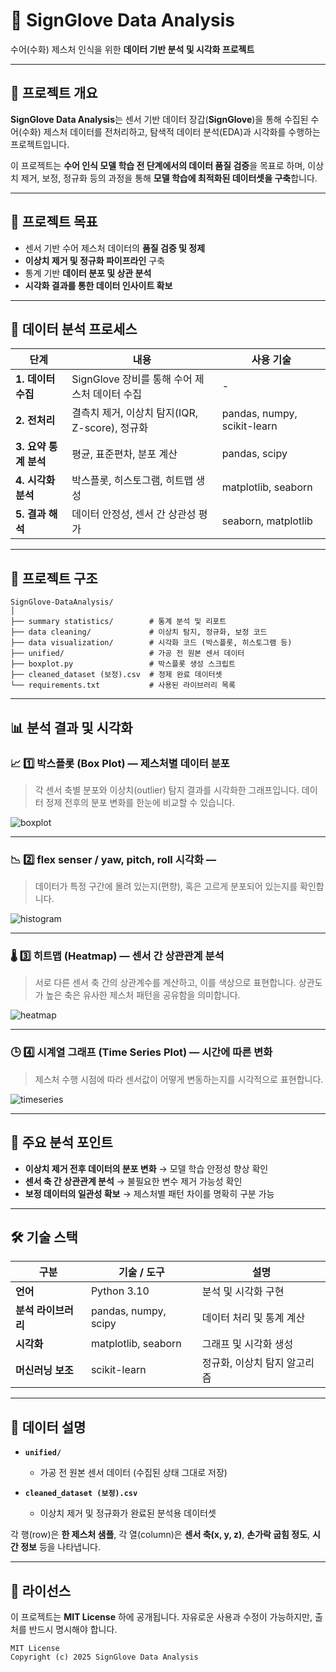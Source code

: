 # 🧤 SignGlove Data Analysis

수어(수화) 제스처 인식을 위한 **데이터 기반 분석 및 시각화 프로젝트**

---

## 📘 프로젝트 개요

**SignGlove Data Analysis**는 센서 기반 데이터 장갑(**SignGlove**)을 통해 수집된
수어(수화) 제스처 데이터를 전처리하고, 탐색적 데이터 분석(EDA)과 시각화를 수행하는 프로젝트입니다.

이 프로젝트는 **수어 인식 모델 학습 전 단계에서의 데이터 품질 검증**을 목표로 하며,
이상치 제거, 보정, 정규화 등의 과정을 통해
**모델 학습에 최적화된 데이터셋을 구축**합니다.

---

## 🎯 프로젝트 목표

* 센서 기반 수어 제스처 데이터의 **품질 검증 및 정제**
* **이상치 제거 및 정규화 파이프라인** 구축
* 통계 기반 **데이터 분포 및 상관 분석**
* **시각화 결과를 통한 데이터 인사이트 확보**

---

## 🔄 데이터 분석 프로세스

| 단계              | 내용                                | 사용 기술                       |
| --------------- | --------------------------------- | --------------------------- |
| **1. 데이터 수집**   | SignGlove 장비를 통해 수어 제스처 데이터 수집    | -                           |
| **2. 전처리**      | 결측치 제거, 이상치 탐지(IQR, Z-score), 정규화 | pandas, numpy, scikit-learn |
| **3. 요약 통계 분석** | 평균, 표준편차, 분포 계산                   | pandas, scipy               |
| **4. 시각화 분석**   | 박스플롯, 히스토그램, 히트맵 생성               | matplotlib, seaborn         |
| **5. 결과 해석**    | 데이터 안정성, 센서 간 상관성 평가              | seaborn, matplotlib         |

---

## 🧩 프로젝트 구조

```
SignGlove-DataAnalysis/
│
├── summary statistics/        # 통계 분석 및 리포트
├── data cleaning/             # 이상치 탐지, 정규화, 보정 코드
├── data visualization/        # 시각화 코드 (박스플롯, 히스토그램 등)
├── unified/                   # 가공 전 원본 센서 데이터
├── boxplot.py                 # 박스플롯 생성 스크립트
├── cleaned_dataset (보정).csv  # 정제 완료 데이터셋
└── requirements.txt           # 사용된 라이브러리 목록
```

---

## 📊 분석 결과 및 시각화

### 📈 1️⃣ 박스플롯 (Box Plot) — 제스처별 데이터 분포

> 각 센서 축별 분포와 이상치(outlier) 탐지 결과를 시각화한 그래프입니다.
> 데이터 정제 전후의 분포 변화를 한눈에 비교할 수 있습니다.

![boxplot](assets/boxplot.png)

---

### 📉 2️⃣ flex senser / yaw, pitch, roll 시각화 —

> 데이터가 특정 구간에 몰려 있는지(편향), 혹은 고르게 분포되어 있는지를 확인합니다.

![histogram](assets/histogram.png)

---

### 🌡️ 3️⃣ 히트맵 (Heatmap) — 센서 간 상관관계 분석

> 서로 다른 센서 축 간의 상관계수를 계산하고, 이를 색상으로 표현합니다.
> 상관도가 높은 축은 유사한 제스처 패턴을 공유함을 의미합니다.

![heatmap](assets/heatmap.png)

---

### 🕒 4️⃣ 시계열 그래프 (Time Series Plot) — 시간에 따른 변화

> 제스처 수행 시점에 따라 센서값이 어떻게 변동하는지를 시각적으로 표현합니다.

![timeseries](assets/timeseries.png)

---

## 🧠 주요 분석 포인트

* **이상치 제거 전후 데이터의 분포 변화**
  → 모델 학습 안정성 향상 확인
* **센서 축 간 상관관계 분석**
  → 불필요한 변수 제거 가능성 확인
* **보정 데이터의 일관성 확보**
  → 제스처별 패턴 차이를 명확히 구분 가능

---

## 🛠️ 기술 스택

| 구분           | 기술 / 도구              | 설명               |
| ------------ | -------------------- | ---------------- |
| **언어**       | Python 3.10          | 분석 및 시각화 구현      |
| **분석 라이브러리** | pandas, numpy, scipy | 데이터 처리 및 통계 계산   |
| **시각화**      | matplotlib, seaborn  | 그래프 및 시각화 생성     |
| **머신러닝 보조**  | scikit-learn         | 정규화, 이상치 탐지 알고리즘 |

---

## 🧾 데이터 설명

* **`unified/`**

  * 가공 전 원본 센서 데이터 (수집된 상태 그대로 저장)
* **`cleaned_dataset (보정).csv`**

  * 이상치 제거 및 정규화가 완료된 분석용 데이터셋

각 행(row)은 **한 제스처 샘플**,
각 열(column)은 **센서 축(x, y, z)**, **손가락 굽힘 정도**, **시간 정보** 등을 나타냅니다.

---

## 📄 라이선스

이 프로젝트는 **MIT License** 하에 공개됩니다.
자유로운 사용과 수정이 가능하지만, 출처를 반드시 명시해야 합니다.

```
MIT License  
Copyright (c) 2025 SignGlove Data Analysis 
```
